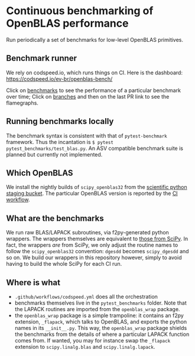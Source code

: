 # Continuous benchmarking of OpenBLAS performance

Run periodically a set of benchmarks for low-level OpenBLAS primitives.

## Benchmark runner

We rely on codspeed.io, which runs things on CI. Here is the dashboard: https://codspeed.io/ev-br/openblas-bench/

Click on [benchmarks](https://codspeed.io/ev-br/openblas-bench/benchmarks) to see the performance of a particular benchmark over time;
Click on [branches](https://codspeed.io/ev-br/openblas-bench/branches/) and then on the last PR link to see the flamegraphs.

## Running benchmarks locally

The benchmark syntax is consistent with that of `pytest-benchmark` framework. Thus the incantation is `$ pytest pytest_benchmarks/test_blas.py`.
An ASV compatible benchmark suite is planned but currently not implemented.

## Which OpenBLAS

We install the nightly builds of `scipy_openblas32` from the [scientific python staging bucket](https://anaconda.org/scientific-python-nightly-wheels/scipy-openblas32).
The particular OpenBLAS version is reported by the [CI workflow](https://github.com/ev-br/openblas-bench/blob/main/.github/workflows/codspeed.yml#L28).

## What are the benchmarks

We run raw BLAS/LAPACK subroutines, via f2py-generated python wrappers. The wrappers themselves are equivalent to [those from SciPy](https://docs.scipy.org/doc/scipy/reference/linalg.lapack.html).
In fact, the wrappers _are_ from SciPy, we only adjust the routine names to follow the `scipy_openblas32` convention: `dgesdd` becomes `scipy_dgesdd` and so on.
We build our wrappers in this repository however, simply to avoid having to build the whole SciPy for each CI run.

## Where is what

- `.github/workflows/codspeed.yml` does all the orchestration
- benchmarks themselves live in the `pytest_benchmarks` folder. Note that the LAPACK routines are imported from the `openblas_wrap` package.
- the `openblas_wrap` package is a simple trampoline: it contains an f2py extension, `_flapack`, which talks to OpenBLAS, and exports the python names in its `__init__.py`.
This way, the `openblas_wrap` package shields the benchmarks from the details of where a particular LAPACK function comes from. If wanted, you may for instance swap the `_flapack` extension to
`scipy.linalg.blas` and `scipy.linalg.lapack`.
